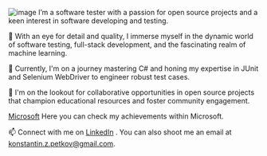  ![image](https://github.com/Konstantin9209/Konstantin9209/assets/133546359/61e40b0b-730c-4c02-8216-ac66d6206fd9)
 I’m a software tester with a passion for open source projects and a keen interest in software developing and testing.

👀 With an eye for detail and quality, I immerse myself in the dynamic world of software testing, full-stack development, and the fascinating realm of machine learning.

🌱 Currently, I'm on a journey mastering C# and honing my expertise in JUnit and Selenium WebDriver to engineer robust test cases.

💞️ I'm on the lookout for collaborative opportunities in open source projects that champion educational resources and foster community engagement.

[Microsoft](https://learn.microsoft.com/en-gb/users/skiw4o-7079/achievements) Here you can check my achievements within Microsoft.


📫 Connect with me on [LinkedIn](https://www.linkedin.com/in/konstantin-petkov92/) . You can also shoot me an email at [konstantin.z.petkov@gmail.com](mailto:your-email).

<!---
Konstantin9209/Konstantin9209 is a ✨ special ✨ repository because its `README.md` (this file) appears on your GitHub profile.
You can click the Preview link to take a look at your changes.
--->
